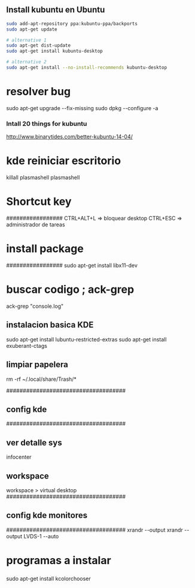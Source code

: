 ## Install kubuntu en Ubuntu

```bash
sudo add-apt-repository ppa:kubuntu-ppa/backports
sudo apt-get update

# alternative 1
sudo apt-get dist-update
sudo apt-get install kubuntu-desktop

# alternative 2
sudo apt-get install --no-install-recommends kubuntu-desktop

```

# resolver bug
sudo apt-get upgrade --fix-missing
sudo dpkg --configure -a

### Intall 20 things for kubuntu
http://www.binarytides.com/better-kubuntu-14-04/

# kde reiniciar escritorio
killall plasmashell
plasmashell

# Shortcut key
#################
CTRL+ALT+L => bloquear desktop
CTRL+ESC => administrador de tareas

# install package
#################
sudo apt-get install libx11-dev

# buscar codigo ; ack-grep
ack-grep "console.log"

## instalacion basica KDE
sudo apt-get install lubuntu-restricted-extras
sudo apt-get install exuberant-ctags

## limpiar papelera
rm -rf ~/.local/share/Trash/*

####################################
## config kde
####################################
## ver detalle sys
infocenter
## workspace
workspace > virtual desktop
####################################
## config kde monitores
####################################
xrandr --output
xrandr --output LVDS-1 --auto


###
# programas a instalar
###
sudo apt-get install kcolorchooser
